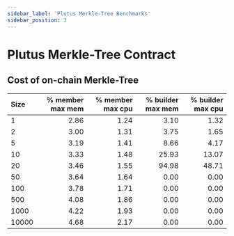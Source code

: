 ```yaml
--- 
sidebar_label: 'Plutus Merkle-Tree Benchmarks' 
sidebar_position: 3 
--- 
```


# Plutus Merkle-Tree Contract

## Cost of on-chain Merkle-Tree

| Size | % member max mem | % member max cpu | % builder max mem | % builder max cpu |
| :--- | ---------------: | ---------------: | ----------------: | ----------------: |
| 1 | 2.86 | 1.24 | 3.10 | 1.32 |
| 2 | 3.00 | 1.31 | 3.75 | 1.65 |
| 5 | 3.19 | 1.41 | 8.66 | 4.17 |
| 10 | 3.33 | 1.48 | 25.93 | 13.07 |
| 20 | 3.46 | 1.55 | 94.98 | 48.71 |
| 50 | 3.64 | 1.64 | 0.00 | 0.00 |
| 100 | 3.78 | 1.71 | 0.00 | 0.00 |
| 500 | 4.08 | 1.86 | 0.00 | 0.00 |
| 1000 | 4.22 | 1.93 | 0.00 | 0.00 |
| 10000 | 4.68 | 2.17 | 0.00 | 0.00 |
